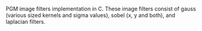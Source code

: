 PGM image filters implementation in C. These image filters consist of gauss (various sized kernels and sigma values), sobel (x, y and both), and laplacian filters.